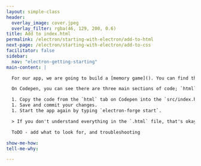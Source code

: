 ```yaml
---
layout: simple-class
header:
  overlay_image: cover.jpeg
  overlay_filter: rgba(46, 129, 200, 0.6)
title: Add to index.html
permalink: /electron/starting-with-electron/add-to-html
next-page: /electron/starting-with-electron/add-to-css
facilitator: false
sidebar:
  nav: "electron-getting-starting"
main-content: |

  For our app, we are going to build a [memory game](). You can find the code for the web application [here on Codepen](https://codepen.io/githubteacher/pen/xLExNZ).

  On Codepen, you can see there are three main sections of code; `html`, `css`, and `js`. These will map out to be our `src/index.html`, `src/style.css`, and `src/script.js`.

  1. Copy the code from the `html` tab on Codepen into the `src/index.html` file locally. Paste the code so it replaces the existing text ("Well hey there!!!") between `<body>` and `</body>`.
  1. Save and commit your changes.
  1. Start the app again by typing `electron-forge start`.

  > If you don't understand everything in the `.html` file, that's okay. Remember the resources listed [at the beginning of the course](), and know you can always go back and learn more!

  ToDO - add what to look for, and troubleshooting 

show-me-how:
tell-me-why:

---
```

